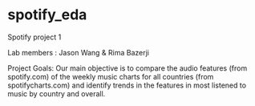 # spotify_eda
Spotify project 1

Lab members : Jason Wang & Rima Bazerji

Project Goals: Our main objective is to compare the audio features (from spotify.com) of the weekly music charts for all countries (from spotifycharts.com) and identify trends in the features in most listened to music by country and overall. 